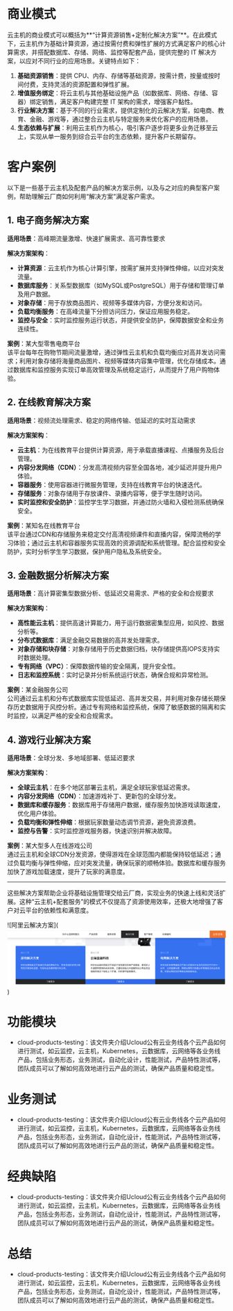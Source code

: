 # 商业模式

云主机的商业模式可以概括为**“计算资源销售+定制化解决方案”**。在此模式下，云主机作为基础计算资源，通过按需付费和弹性扩展的方式满足客户的核心计算需求，并搭配数据库、存储、网络、监控等配套产品，提供完整的 IT 解决方案，以应对不同行业的应用场景。关键特点如下：

1. **基础资源销售**：提供 CPU、内存、存储等基础资源，按需计费，按量或按时间付费，支持灵活的资源配置和弹性扩展。
2. **增值服务绑定**：将云主机与其他基础设施产品（如数据库、网络、存储、容器）绑定销售，满足客户构建完整 IT 架构的需求，增强客户黏性。
3. **行业解决方案**：基于不同的行业需求，提供定制化的云解决方案，如电商、教育、金融、游戏等，通过整合云主机与特定服务来优化客户的应用场景。
4. **生态依赖与扩展**：利用云主机作为核心，吸引客户逐步将更多业务迁移至云上，实现从单一服务到综合云平台的生态依赖，提升客户长期留存。

# 客户案例

以下是一些基于云主机及配套产品的解决方案示例，以及与之对应的典型客户案例，帮助理解云厂商如何利用“解决方案”满足客户需求。

## 1. 电子商务解决方案

**适用场景**：高峰期流量激增、快速扩展需求、高可靠性要求

**解决方案架构**：
- **计算资源**：云主机作为核心计算引擎，按需扩展并支持弹性伸缩，以应对突发流量。
- **数据库服务**：关系型数据库（如MySQL或PostgreSQL）用于存储和管理订单及用户数据。
- **对象存储**：用于存放商品图片、视频等多媒体内容，方便分发和访问。
- **负载均衡服务**：在高峰流量下分担访问压力，保证应用服务稳定。
- **监控与安全**：实时监控服务运行状态，并提供安全防护，保障数据安全和业务连续性。

**案例**：某大型零售电商平台  
该平台每年在购物节期间流量激增，通过弹性云主机和负载均衡应对高并发访问需求；利用对象存储将海量商品图片、视频等媒体内容集中管理，优化存储成本。通过数据库和监控服务实现订单高效管理及系统稳定运行，从而提升了用户购物体验。

## 2. 在线教育解决方案

**适用场景**：视频流处理需求、稳定的网络传输、低延迟的实时互动需求

**解决方案架构**：
- **云主机**：为在线教育平台提供计算资源，用于承载直播课程、点播服务及后台管理。
- **内容分发网络（CDN）**：分发高清视频内容至全国各地，减少延迟并提升用户体验。
- **容器服务**：使用容器进行微服务管理，支持在线教育平台的快速迭代。
- **存储服务**：对象存储用于存放课件、录播内容等，便于学生随时访问。
- **实时监控和安全防护**：监控学生学习数据，并通过防火墙和入侵检测系统确保安全。

**案例**：某知名在线教育平台  
该平台通过CDN和存储服务来稳定交付高清视频课件和直播内容，保障流畅的学习体验；通过云主机和容器服务实现高效的资源调配和系统管理。配合监控和安全防护，实时分析学生学习数据，保护用户隐私及系统安全。

## 3. 金融数据分析解决方案

**适用场景**：高计算密集型数据分析、低延迟交易需求、严格的安全和合规要求

**解决方案架构**：
- **高性能云主机**：提供高速计算能力，用于运行数据密集型应用，如风控、数据分析等。
- **分布式数据库**：满足金融交易数据的高并发处理需求。
- **对象存储和块存储**：对象存储用于历史数据归档，块存储提供高IOPS支持实时数据处理。
- **专有网络（VPC）**：保障数据传输的安全隔离，提升安全性。
- **日志和监控系统**：实时记录并分析系统运行状态，确保合规和异常检测。

**案例**：某金融服务公司  
公司通过云主机和分布式数据库实现低延迟、高并发交易，并利用对象存储长期保存历史数据用于风控分析。通过专有网络和监控系统，保障了敏感数据的隔离和实时监控，以满足严格的安全和合规需求。

## 4. 游戏行业解决方案

**适用场景**：全球分发、多地域部署、低延迟要求

**解决方案架构**：
- **全球云主机**：在多个地区部署云主机，满足全球玩家低延迟需求。
- **内容分发网络（CDN）**：加速游戏补丁、更新包的全球分发。
- **数据库和缓存服务**：数据库用于存储用户数据，缓存服务加快游戏读取速度，优化用户体验。
- **负载均衡和弹性伸缩**：根据玩家数量动态调节资源，避免资源浪费。
- **监控与告警**：实时监控游戏服务器，快速识别并解决故障。

**案例**：某大型多人在线游戏公司  
通过云主机和全球CDN分发资源，使得游戏在全球范围内都能保持较低延迟；通过负载均衡与弹性伸缩，应对突发流量，确保玩家的顺畅体验。数据库和缓存服务加快了游戏加载速度，提升了玩家的满意度。

---

这些解决方案帮助企业将基础设施管理交给云厂商，实现业务的快速上线和灵活扩展。这种“云主机+配套服务”的模式不仅提高了资源使用效率，还极大地增强了客户对云平台的依赖性和满意度。

![阿里云解决方案](![Alt text](../img/%E9%98%BF%E9%87%8C%E4%BA%91%E8%A7%A3%E5%86%B3%E6%96%B9%E6%A1%88.png))




# 功能模块
- cloud-products-testing：该文件夹介绍Ucloud公有云业务线各个云产品如何进行测试，如云监控，云主机，Kubernetes，云数据库，云网络等各业务线产品，包括业务形态，业务测试，自动化设计，性能测试，产品特性测试等，团队成员可以了解如何高效地进行云产品的测试，确保产品质量和稳定性。

# 业务测试
- cloud-products-testing：该文件夹介绍Ucloud公有云业务线各个云产品如何进行测试，如云监控，云主机，Kubernetes，云数据库，云网络等各业务线产品，包括业务形态，业务测试，自动化设计，性能测试，产品特性测试等，团队成员可以了解如何高效地进行云产品的测试，确保产品质量和稳定性。

# 经典缺陷
- cloud-products-testing：该文件夹介绍Ucloud公有云业务线各个云产品如何进行测试，如云监控，云主机，Kubernetes，云数据库，云网络等各业务线产品，包括业务形态，业务测试，自动化设计，性能测试，产品特性测试等，团队成员可以了解如何高效地进行云产品的测试，确保产品质量和稳定性。

# 总结
- cloud-products-testing：该文件夹介绍Ucloud公有云业务线各个云产品如何进行测试，如云监控，云主机，Kubernetes，云数据库，云网络等各业务线产品，包括业务形态，业务测试，自动化设计，性能测试，产品特性测试等，团队成员可以了解如何高效地进行云产品的测试，确保产品质量和稳定性。